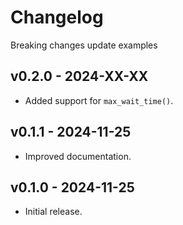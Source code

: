 # Changelog

Breaking changes
update examples

## v0.2.0 - 2024-XX-XX

- Added support for `max_wait_time()`.

## v0.1.1 - 2024-11-25

- Improved documentation.

## v0.1.0 - 2024-11-25

- Initial release.
